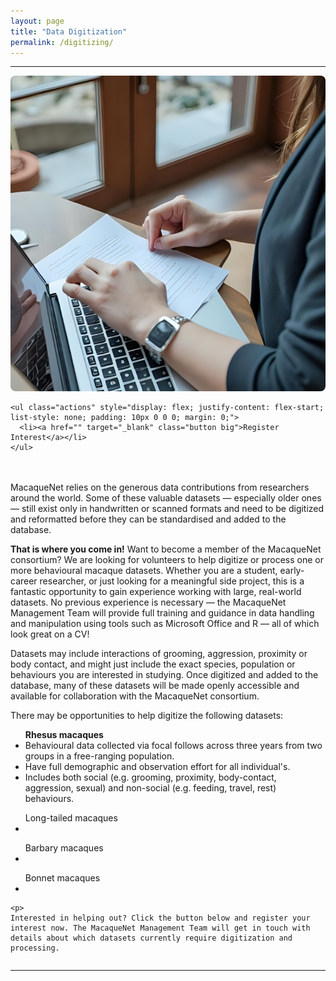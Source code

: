```yaml
---
layout: page
title: "Data Digitization"
permalink: /digitizing/
---
```

***

<div style="display: flex; align-items: flex-start; gap: 20px; flex-wrap: wrap;">

  <div style="flex: 1; min-width: 250px;">
    <img src="/assets/images/dataentry.png" alt="Data Entry" style="max-width: 100%; height: auto; border-radius: 8px;">

    <ul class="actions" style="display: flex; justify-content: flex-start; list-style: none; padding: 10px 0 0 0; margin: 0;">
      <li><a href="" target="_blank" class="button big">Register Interest</a></li> 
    </ul>
  </div>

  <div style="flex: 2; min-width: 300px;">
    <p>
      MacaqueNet relies on the generous data contributions from researchers around the world. Some of these valuable datasets — especially older ones — still exist only in handwritten or scanned formats and need to be digitized and reformatted before they can be standardised and added to the database.
    </p>
    <p>
      <strong>That is where you come in!</strong> Want to become a member of the MacaqueNet consortium? We are looking for volunteers to help digitize or process one or more behavioural macaque datasets. 
      Whether you are a student, early-career researcher, or just looking for a meaningful side project, this is a fantastic opportunity to gain experience working with large, real-world datasets.
      No previous experience is necessary — the MacaqueNet Management Team will provide full training and guidance in data handling and manipulation using tools such as Microsoft Office and R — all of which look great on a CV! 
    </p>
    <p>
      Datasets may include interactions of grooming, aggression, proximity or body contact, and might just include the exact species, population or behaviours you are interested in studying. Once digitized and added to the database, many of these datasets will be made openly accessible and available for collaboration with the MacaqueNet consortium.
    </p> 
    <p>
      There may be opportunities to help digitize the following datasets:
    </p>
    <ul>
    <strong>Rhesus macaques</strong>
      <li>Behavioural data collected via focal follows across three years from two groups in a free-ranging population.</li>
      <li>Have full demographic and observation effort for all individual's.
      <li>Includes both social (e.g. grooming, proximity, body-contact, aggression, sexual) and non-social (e.g. feeding, travel, rest) behaviours.
    </ul>
    <ul>
    Long-tailed macaques
      <li></li>
    </ul>
    <ul>
    Barbary macaques
     <li></li>
    </ul>
     <ul>
    Bonnet macaques
     <li></li>
    </ul>

    <p> 
    Interested in helping out? Click the button below and register your interest now. The MacaqueNet Management Team will get in touch with details about which datasets currently require digitization and processing.
  </div>

</div>

***

  